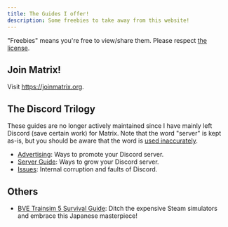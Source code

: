 ```yaml
---
title: The Guides I offer!
description: Some freebies to take away from this website!
---
```


"Freebies" means you're free to view/share them. Please respect [the license](./license.html).

## Join Matrix!

Visit https://joinmatrix.org.

## The Discord Trilogy

These guides are no longer actively maintained since I have mainly left Discord (save certain work) for Matrix. Note that the word "server" is kept as-is, but you should be aware that the word is [used inaccurately](https://joinmatrix.org/guide/matrix-vs-discord/).

* [Advertising](./advertising.html): Ways to promote your Discord server.
* [Server Guide](./discord-server-guide.html): Ways to grow your Discord server.
* [Issues](./discord-issues.html): Internal corruption and faults of Discord.

## Others

* [BVE Trainsim 5 Survival Guide](./bve.html): Ditch the expensive Steam simulators and embrace this Japanese masterpiece!
